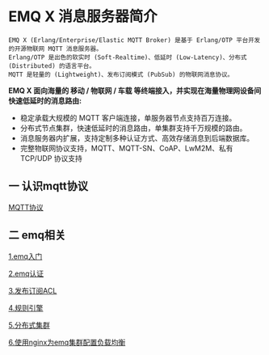 # EMQ X 消息服务器简介
    EMQ X (Erlang/Enterprise/Elastic MQTT Broker) 是基于 Erlang/OTP 平台开发的开源物联网 MQTT 消息服务器。
    Erlang/OTP 是出色的软实时 (Soft-Realtime)、低延时 (Low-Latency)、分布式 (Distributed) 的语言平台。
    MQTT 是轻量的 (Lightweight)、发布订阅模式 (PubSub) 的物联网消息协议。

**EMQ X 面向海量的 移动 / 物联网 / 车载 等终端接入，并实现在海量物理网设备间快速低延时的消息路由:**

+ 稳定承载大规模的 MQTT 客户端连接，单服务器节点支持百万连接。
+ 分布式节点集群，快速低延时的消息路由，单集群支持千万规模的路由。
+ 消息服务器内扩展，支持定制多种认证方式、高效存储消息到后端数据库。
+ 完整物联网协议支持，MQTT、MQTT-SN、CoAP、LwM2M、私有 TCP/UDP 协议支持

## 一 认识mqtt协议
[MQTT协议](./src/MQTT.md)
## 二 emq相关

[1.emq入门](./src/emq.md)

[2.emq认证](./src/认证.md)

[3.发布订阅ACL](./src/发布订阅ACL.md)

[4.规则引擎](./src/规则引擎.md)

[5.分布式集群](./src/分布式集群.md)

[6.使用nginx为emq集群配置负载均衡](./src/nginx为集群负载均衡.md)